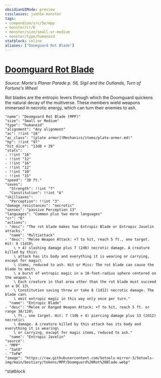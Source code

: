 ```yaml
---
obsidianUIMode: preview
cssclasses: json5e-monster
tags:
- compendium/src/5e/mpp
- monster/cr/6
- monster/size/small-or-medium
- monster/type/humanoid
statblock: inline
aliases: ["Doomguard Rot Blade"]
---
```

# [Doomguard Rot Blade](Mechanics\bestiary\humanoid/doomguard-rot-blade-mpp.md)
*Source: Morte's Planar Parade p. 56, Sigil and the Outlands, Turn of Fortune's Wheel*  

Rot blades are the entropic levers through which the Doomguard quickens the natural decay of the multiverse. These members wield weapons immersed in necrotic energy, which can turn their enemies to ash.

```statblock
"name": "Doomguard Rot Blade (MPP)"
"size": "Small or Medium"
"type": "humanoid"
"alignment": "Any alignment"
"ac": !!int "18"
"ac_class": "[plate armor](Mechanics/items/plate-armor.md)"
"hp": !!int "97"
"hit_dice": "13d8 + 39"
"stats":
- !!int "18"
- !!int "12"
- !!int "16"
- !!int "12"
- !!int "10"
- !!int "15"
"speed": "30 ft."
"saves":
  "Strength": !!int "7"
  "Constitution": !!int "6"
"skillsaves":
  "Perception": !!int "3"
"damage_resistances": "necrotic"
"senses": "passive Perception 13"
"languages": "Common plus two more languages"
"cr": "6"
"actions":
- "desc": "The rot blade makes two Entropic Blade or Entropic Javelin attacks."
  "name": "Multiattack"
- "desc": "Melee Weapon Attack: +7 to hit, reach 5 ft., one target. Hit: 9 (1d10\
    \ + 4) slashing damage plus 7 (2d6) necrotic damage. A creature killed by this\
    \ attack has its body and everything it is wearing or carrying, except for magic\
    \ items, reduced to ash. Hit or Miss: The rot blade can cause the blade to emit\
    \ a burst of entropic magic in a 10-foot-radius sphere centered on the weapon.\
    \ Each creature in that area other than the rot blade must succeed on a DC 13\
    \ Constitution saving throw or take 6 (1d12) necrotic damage. The blade can\
    \ emit entropic magic in this way only once per turn."
  "name": "Entropic Blade"
- "desc": "Melee or Ranged Weapon Attack: +7 to hit, reach 5 ft. or range 30/120\
    \ ft., one target. Hit: 7 (1d6 + 4) piercing damage plus 13 (2d12) necrotic\
    \ damage. A creature killed by this attack has its body and everything it is wearing\
    \ or carrying, except for magic items, reduced to ash."
  "name": "Entropic Javelin"
"source":
- "MPP"
- "SatO"
- "ToFW"
"image": "https://raw.githubusercontent.com/5etools-mirror-3/5etools-img/main/bestiary/tokens/MPP/Doomguard%20Rot%20Blade.webp"
```
^statblock
